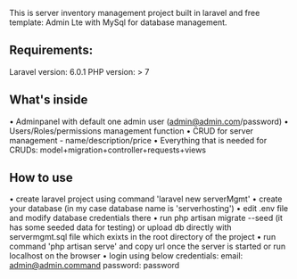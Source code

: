 This is server inventory management project built in laravel and free template: Admin Lte with MySql for database management.

## Requirements:
Laravel version: 6.0.1
PHP version: > 7

## What's inside
• Adminpanel with default one admin user (admin@admin.com/password) 
• Users/Roles/permissions management function 
• CRUD for server management - name/description/price
• Everything that is needed for CRUDs: model+migration+controller+requests+views

## How to use
• create laravel project using command 'laravel new serverMgmt' 
• create your database (in my case database name is 'serverhosting')
• edit .env file and modify database credentials there
• run php artisan migrate --seed (it has some seeded data for testing) or upload db directly with servermgmt.sql file which exixts in the root directory of the project
• run command 'php artisan serve' and copy url once the server is started or run localhost on the browser
• login using below credentials:
email: admin@admin.command
password: password
